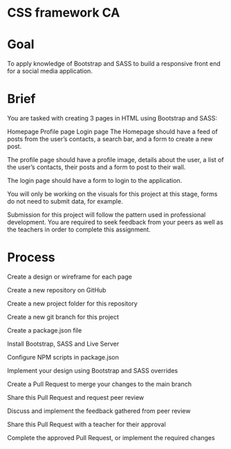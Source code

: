 # CSS framework CA


# Goal

To apply knowledge of Bootstrap and SASS to build a responsive front end for a social media application.


# Brief
You are tasked with creating 3 pages in HTML using Bootstrap and SASS:

Homepage
Profile page
Login page
The Homepage should have a feed of posts from the user’s contacts, a search bar, and a form to create a new post.

The profile page should have a profile image, details about the user, a list of the user’s contacts, their posts and a form to post to their wall.

The login page should have a form to login to the application.

You will only be working on the visuals for this project at this stage, forms do not need to submit data, for example.

Submission for this project will follow the pattern used in professional development. You are required to seek feedback from your peers as well as the teachers in order to complete this assignment.


# Process

Create a design or wireframe for each page

Create a new repository on GitHub

Create a new project folder for this repository

Create a new git branch for this project

Create a package.json file

Install Bootstrap, SASS and Live Server

Configure NPM scripts in package.json

Implement your design using Bootstrap and SASS overrides

Create a Pull Request to merge your changes to the main branch

Share this Pull Request and request peer review

Discuss and implement the feedback gathered from peer review

Share this Pull Request with a teacher for their approval

Complete the approved Pull Request, or implement the required changes
